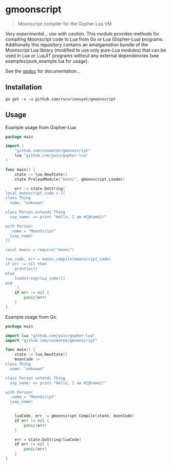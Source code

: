 # gmoonscript
> Moonscript compiler for the Gopher Lua VM

*Very experimental... use with caution.*
This module provides methods for compiling Moonscript code to Lua from Go or Lua (Gopher-Lua) programs. Additionally this repository contains an amalgamation bundle of the Moonscript Lua library (modified to use only pure-Lua modules) that can be used in Lua or LuaJIT programs without any external dependencies (see examples/pure_example.lua for usage).

See the [godoc](https://godoc.org/github.com/cosmotek/gmoonscript) for documentation...

## Installation
`go get -v -u github.com/rucuriousyet/gmoonscript`

## Usage

Example usage from Gopher-Lua:
```go
package main

import (
	"github.com/cosmotek/gmoonscript"
	lua "github.com/yuin/gopher-lua"
)

func main() {
	state := lua.NewState()
	state.PreloadModule("moonc", gmoonscript.Loader)

	err := state.DoString(`
local moonscript_code = [[
class Thing
  name: "unknown"

class Person extends Thing
  say_name: => print "Hello, I am #{@name}!"

with Person!
  .name = "MoonScript"
  \say_name!
]]

local moonc = require("moonc")

lua_code, err = moonc.compile(moonscript_code)
if err ~= nil then
	print(err)
else
	loadstring(lua_code)()
end
	`)
	if err != nil {
		panic(err)
	}
}
```

Example usage from Go
```go
package main

import lua "github.com/yuin/gopher-lua"
import "github.com/cosmotek/gmoonscript"

func main() {
	state := lua.NewState()
	moonCode := `
class Thing
  name: "unknown"

class Person extends Thing
  say_name: => print "Hello, I am #{@name}!"

with Person!
  .name = "MoonScript"
  \say_name!
  `

	luaCode, err := gmoonscript.Compile(state, moonCode)
	if err != nil {
		panic(err)
	}

	err = state.DoString(luaCode)
	if err != nil {
		panic(err)
	}
}
```
